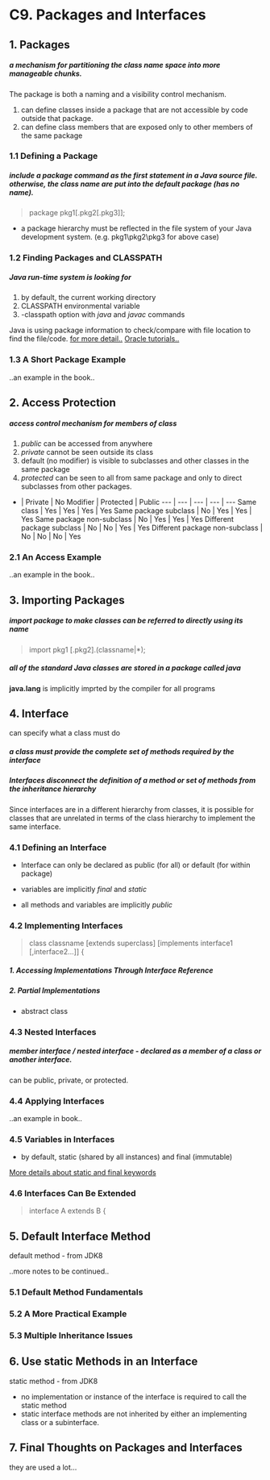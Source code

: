 # C9. Packages and Interfaces

## 1. Packages

##### a mechanism for partitioning the class name space into more manageable chunks. 
The package is both a naming and a visibility control mechanism.

1. can define classes inside a package that are not accessible by code outside that package.
2. can define class members that are exposed only to other members of the same package

### 1.1 Defining a Package

##### include a package command as the first statement in a Java source file. otherwise, the class name are put into the default package (has no name).
> package pkg1[.pkg2[.pkg3]];

- a package hierarchy must be reflected in the file system of your Java development system. (e.g. pkg1\pkg2\pkg3 for above case)

### 1.2 Finding Packages and CLASSPATH

##### Java run-time system is looking for
1. by default, the current working directory
2. CLASSPATH environmental variable
3. -classpath option with *java* and *javac* commands

Java is using package information to check/compare with file location to find the file/code.
[for more detail..](http://kevinboone.net/classpath.html)
[Oracle tutorials..](https://docs.oracle.com/javase/tutorial/essential/environment/paths.html)

### 1.3 A Short Package Example
..an example in the book..

## 2. Access Protection

##### access control mechanism for members of class
1. *public* can be accessed from anywhere
2. *private* cannot be seen outside its class
3. default (no modifier) is visible to subclasses and other classes in the same package
4. *protected* can be seen to all from same package and only to direct subclasses from other packages.

- | Private | No Modifier | Protected | Public
 --- | --- | --- | --- | ---
 Same class | Yes | Yes | Yes | Yes
 Same package subclass | No | Yes | Yes | Yes
 Same package non-subclass | No | Yes | Yes | Yes
 Different package subclass | No | No | Yes | Yes
 Different package non-subclass | No | No | No | Yes

### 2.1 An Access Example
..an example in the book..

## 3. Importing Packages

##### import package to make classes can be referred to directly using its name
> import pkg1 [.pkg2].(classname|*);

##### all of the standard Java classes are stored in a package called *java*
**java.lang** is implicitly imprted by the compiler for all programs

## 4. Interface

can specify what a class must do

##### a class must provide the complete set of methods required by the interface

##### Interfaces disconnect the definition of a method or set of methods from the inheritance hierarchy
Since interfaces are in a different hierarchy from classes, it is possible for classes that are unrelated in terms of the class hierarchy to implement the same interface.

### 4.1 Defining an Interface

- Interface can only be declared as public (for all) or default (for within package)

- variables are implicitly *final* and *static*
- all methods and variables are implicitly *public*

### 4.2 Implementing Interfaces

>class classname [extends superclass] [implements interface1 [,interface2...]] {

##### 1. Accessing Implementations Through Interface Reference

##### 2. Partial Implementations
- abstract class

### 4.3 Nested Interfaces

##### member interface / nested interface - declared as a member of a class or another interface.
can be public, private, or protected.

### 4.4 Applying Interfaces
..an example in book..

### 4.5 Variables in Interfaces

- by default, static (shared by all instances) and final (immutable)

[More details about static and final keywords](http://stackoverflow.com/questions/8005250/difference-between-a-static-and-a-final-static-variable-in-java)

### 4.6 Interfaces Can Be Extended

> interface A extends B {

## 5. Default Interface Method

default method - from JDK8

..more notes to be continued..
### 5.1 Default Method Fundamentals

### 5.2 A More Practical Example

### 5.3 Multiple Inheritance Issues

## 6. Use static Methods in an Interface

static method - from JDK8

- no implementation or instance of the interface is required to call the static method
- static interface methods are not inherited by either an implementing class or a subinterface.

## 7. Final Thoughts on Packages and Interfaces
they are used a lot...